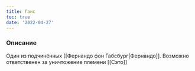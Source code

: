 ```yaml
---
title: Ганс
toc: true
date: '2022-04-27'
---
```


### Описание
Один из подчинённых [[Фернандо фон Габсбург|Фернандо]]. Возможно ответственен за уничтожение племени [[Сэто]]